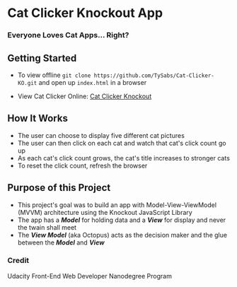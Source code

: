 # Cat Clicker Knockout App
### Everyone Loves Cat Apps... Right?

## Getting Started
* To view offline ```git clone https://github.com/TySabs/Cat-Clicker-KO.git```
and open up ```index.html``` in a browser

* View Cat Clicker Online: [Cat Clicker Knockout](https://tysabs.github.io/Cat-Clicker-KO/)

## How It Works
* The user can choose to display five different cat pictures
* The user can then click on each cat and watch that cat's click count go up
* As each cat's click count grows, the cat's title increases to stronger cats
* To reset the click count, refresh the browser

## Purpose of this Project
* This project's goal was to build an app with Model-View-ViewModel (MVVM) architecture using the Knockout JavaScript Library
* The app has a ***Model*** for holding data and a ***View*** for display and never the twain shall meet
* The ***View Model*** (aka Octopus) acts as the decision maker and the glue between the ***Model*** and ***View***

### Credit
Udacity Front-End Web Developer Nanodegree Program
